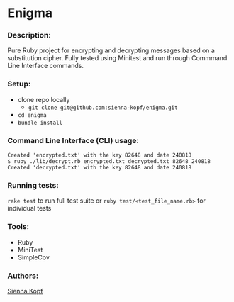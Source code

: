 # Enigma

### Description:
Pure Ruby project for encrypting and decrypting messages based on a substitution cipher. Fully tested using Minitest and run through Commmand Line Interface commands. 

### Setup: 
- clone repo locally
  - `git clone git@github.com:sienna-kopf/enigma.git`
- `cd enigma`
- `bundle install` 

### Command Line Interface (CLI) usage: 
``` $ ruby ./lib/encrypt.rb message.txt encrypted.txt
Created 'encrypted.txt' with the key 82648 and date 240818
$ ruby ./lib/decrypt.rb encrypted.txt decrypted.txt 82648 240818
Created 'decrypted.txt' with the key 82648 and date 240818
```

### Running tests:
`rake test` to run full test suite or `ruby test/<test_file_name.rb>` for individual tests

### Tools: 
- Ruby
- MiniTest
- SimpleCov

### Authors: 
[Sienna Kopf](https://github.com/sienna-kopf)
